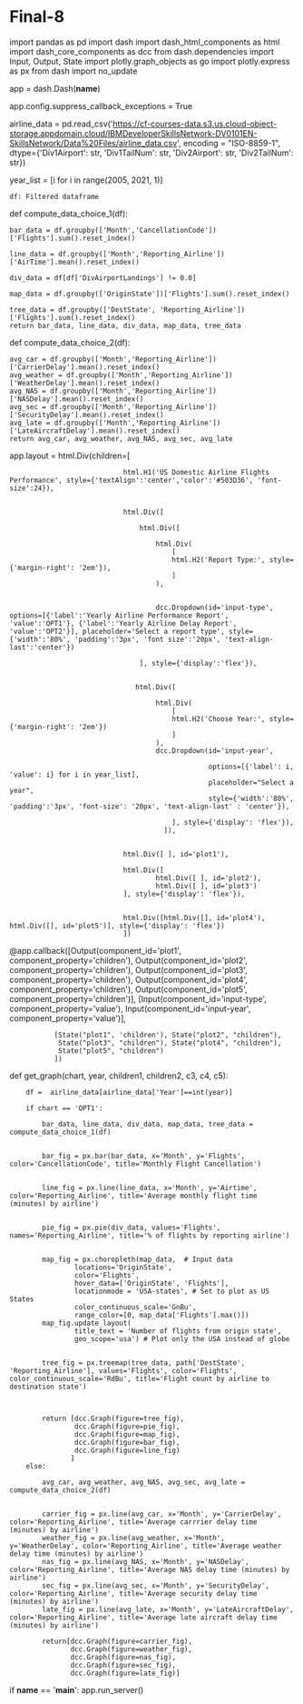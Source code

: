 # Final-8


import pandas as pd
import dash
import dash_html_components as html
import dash_core_components as dcc
from dash.dependencies import Input, Output, State
import plotly.graph_objects as go
import plotly.express as px
from dash import no_update



app = dash.Dash(__name__)


app.config.suppress_callback_exceptions = True


airline_data =  pd.read_csv('https://cf-courses-data.s3.us.cloud-object-storage.appdomain.cloud/IBMDeveloperSkillsNetwork-DV0101EN-SkillsNetwork/Data%20Files/airline_data.csv', 
                            encoding = "ISO-8859-1",
                            dtype={'Div1Airport': str, 'Div1TailNum': str, 
                                   'Div2Airport': str, 'Div2TailNum': str})



year_list = [i for i in range(2005, 2021, 1)]


     
    df: Filtered dataframe
    

  
def compute_data_choice_1(df):
    
    bar_data = df.groupby(['Month','CancellationCode'])['Flights'].sum().reset_index()
   
    line_data = df.groupby(['Month','Reporting_Airline'])['AirTime'].mean().reset_index()
   
    div_data = df[df['DivAirportLandings'] != 0.0]
   
    map_data = df.groupby(['OriginState'])['Flights'].sum().reset_index()
    
    tree_data = df.groupby(['DestState', 'Reporting_Airline'])['Flights'].sum().reset_index()
    return bar_data, line_data, div_data, map_data, tree_data



def compute_data_choice_2(df):
    
    avg_car = df.groupby(['Month','Reporting_Airline'])['CarrierDelay'].mean().reset_index()
    avg_weather = df.groupby(['Month','Reporting_Airline'])['WeatherDelay'].mean().reset_index()
    avg_NAS = df.groupby(['Month','Reporting_Airline'])['NASDelay'].mean().reset_index()
    avg_sec = df.groupby(['Month','Reporting_Airline'])['SecurityDelay'].mean().reset_index()
    avg_late = df.groupby(['Month','Reporting_Airline'])['LateAircraftDelay'].mean().reset_index()
    return avg_car, avg_weather, avg_NAS, avg_sec, avg_late



app.layout = html.Div(children=[ 
                               
                                html.H1('US Domestic Airline Flights Performance', style={'textAlign':'center','color':'#503D36', 'font-size':24}),
                                
                                
                                html.Div([
                                   
                                    html.Div([
                                        
                                        html.Div(
                                            [
                                            html.H2('Report Type:', style={'margin-right': '2em'}),
                                            ]
                                        ),
                                        
                                        
                                        dcc.Dropdown(id='input-type', options=[{'label':'Yearly Airline Performance Report', 'value':'OPT1'}, {'label':'Yearly Airline Delay Report', 'value':'OPT2'}], placeholder='Select a report type', style={'width':'80%', 'padding':'3px', 'font size':'20px', 'text-align-last':'center'})
                                    
                                    ], style={'display':'flex'}),
                                    
                                  
                                   html.Div([
                                       
                                        html.Div(
                                            [
                                            html.H2('Choose Year:', style={'margin-right': '2em'})
                                            ]
                                        ),
                                        dcc.Dropdown(id='input-year', 
                                                     
                                                     options=[{'label': i, 'value': i} for i in year_list],
                                                     placeholder="Select a year",
                                                     style={'width':'80%', 'padding':'3px', 'font-size': '20px', 'text-align-last' : 'center'}),
                                            
                                            ], style={'display': 'flex'}),  
                                          ]),
                                
                               
                                html.Div([ ], id='plot1'),
    
                                html.Div([
                                        html.Div([ ], id='plot2'),
                                        html.Div([ ], id='plot3')
                                ], style={'display': 'flex'}),
                                
                                
                                html.Div([html.Div([], id='plot4'), html.Div([], id='plot5')], style={'display': 'flex'})
                                ])


@app.callback([Output(component_id='plot1', component_property='children'), Output(component_id='plot2', component_property='children'), Output(component_id='plot3', component_property='children'), Output(component_id='plot4', component_property='children'), Output(component_id='plot5', component_property='children')],
               [Input(component_id='input-type', component_property='value'),
                Input(component_id='input-year', component_property='value')],
               
               [State("plot1", 'children'), State("plot2", "children"),
                State("plot3", "children"), State("plot4", "children"),
                State("plot5", "children")
               ])

def get_graph(chart, year, children1, children2, c3, c4, c5):
      
        
        df =  airline_data[airline_data['Year']==int(year)]
       
        if chart == 'OPT1':
            
            bar_data, line_data, div_data, map_data, tree_data = compute_data_choice_1(df)
            
            
            bar_fig = px.bar(bar_data, x='Month', y='Flights', color='CancellationCode', title='Monthly Flight Cancellation')
            
           
            line_fig = px.line(line_data, x='Month', y='Airtime', color='Reporting_Airline', title='Average monthly flight time (minutes) by airline')
            
           
            pie_fig = px.pie(div_data, values='Flights', names='Reporting_Airline', title='% of flights by reporting airline')
            
            
            map_fig = px.choropleth(map_data,  # Input data
                    locations='OriginState', 
                    color='Flights',  
                    hover_data=['OriginState', 'Flights'], 
                    locationmode = 'USA-states', # Set to plot as US States
                    color_continuous_scale='GnBu',
                    range_color=[0, map_data['Flights'].max()]) 
            map_fig.update_layout(
                    title_text = 'Number of flights from origin state', 
                    geo_scope='usa') # Plot only the USA instead of globe
            
            
            tree_fig = px.treemap(tree_data, path['DestState', 'Reporting_Airline'], values='Flights', color='Flights', color_continuous_scale='RdBu', title='Flight count by airline to destination state')
            
            
            
            return [dcc.Graph(figure=tree_fig), 
                    dcc.Graph(figure=pie_fig),
                    dcc.Graph(figure=map_fig),
                    dcc.Graph(figure=bar_fig),
                    dcc.Graph(figure=line_fig)
                   ]
        else:
           
            avg_car, avg_weather, avg_NAS, avg_sec, avg_late = compute_data_choice_2(df)
            
           
            carrier_fig = px.line(avg_car, x='Month', y='CarrierDelay', color='Reporting_Airline', title='Average carrrier delay time (minutes) by airline')
            weather_fig = px.line(avg_weather, x='Month', y='WeatherDelay', color='Reporting_Airline', title='Average weather delay time (minutes) by airline')
            nas_fig = px.line(avg_NAS, x='Month', y='NASDelay', color='Reporting_Airline', title='Average NAS delay time (minutes) by airline')
            sec_fig = px.line(avg_sec, x='Month', y='SecurityDelay', color='Reporting_Airline', title='Average security delay time (minutes) by airline')
            late_fig = px.line(avg_late, x='Month', y='LateAircraftDelay', color='Reporting_Airline', title='Average late aircraft delay time (minutes) by airline')
            
            return[dcc.Graph(figure=carrier_fig), 
                   dcc.Graph(figure=weather_fig), 
                   dcc.Graph(figure=nas_fig), 
                   dcc.Graph(figure=sec_fig), 
                   dcc.Graph(figure=late_fig)]



if __name__ == '__main__':
    app.run_server()


